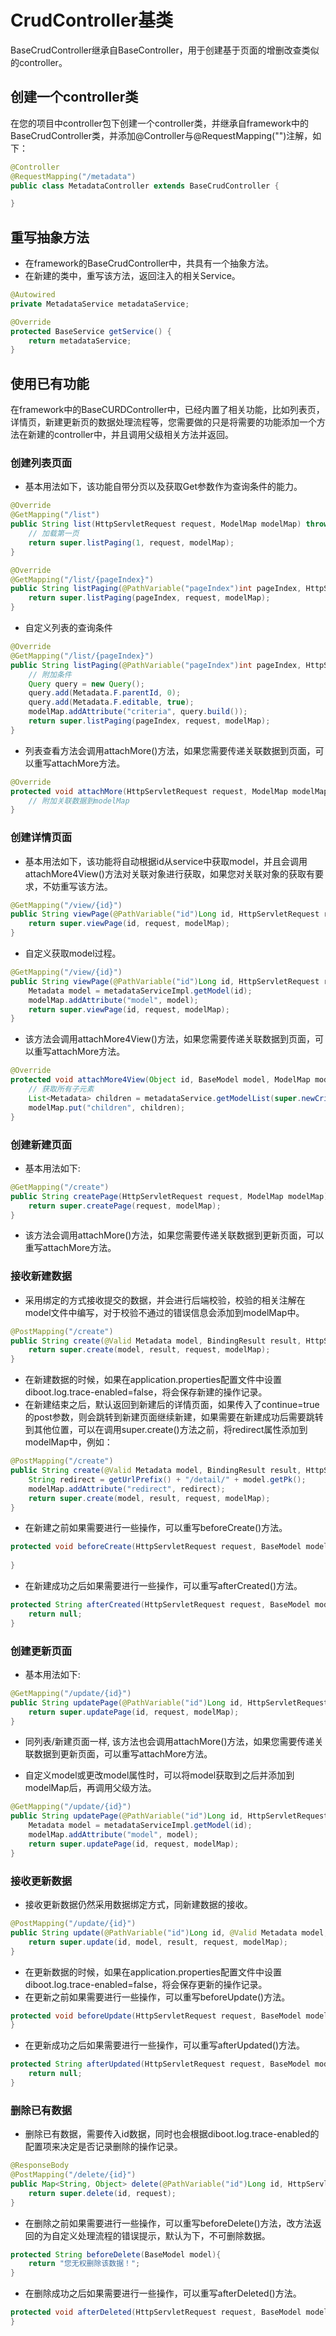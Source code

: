 # CrudController基类
BaseCrudController继承自BaseController，用于创建基于页面的增删改查类似的controller。
## 创建一个controller类
在您的项目中controller包下创建一个controller类，并继承自framework中的BaseCrudController类，并添加@Controller与@RequestMapping("")注解，如下：

```java
@Controller
@RequestMapping("/metadata")
public class MetadataController extends BaseCrudController {

}
```

## 重写抽象方法
* 在framework的BaseCrudController中，共具有一个抽象方法。
* 在新建的类中，重写该方法，返回注入的相关Service。

```java
@Autowired
private MetadataService metadataService;

@Override
protected BaseService getService() {
    return metadataService;
}

```

## 使用已有功能
在framework中的BaseCURDController中，已经内置了相关功能，比如列表页，详情页，新建更新页的数据处理流程等，您需要做的只是将需要的功能添加一个方法在新建的controller中，并且调用父级相关方法并返回。
### 创建列表页面
* 基本用法如下，该功能自带分页以及获取Get参数作为查询条件的能力。

```java
@Override
@GetMapping("/list")
public String list(HttpServletRequest request, ModelMap modelMap) throws Exception {
    // 加载第一页
    return super.listPaging(1, request, modelMap);
}

@Override
@GetMapping("/list/{pageIndex}")
public String listPaging(@PathVariable("pageIndex")int pageIndex, HttpServletRequest request, ModelMap modelMap) throws Exception{
    return super.listPaging(pageIndex, request, modelMap);
}
```

* 自定义列表的查询条件

```java
@Override
@GetMapping("/list/{pageIndex}")
public String listPaging(@PathVariable("pageIndex")int pageIndex, HttpServletRequest request, ModelMap modelMap) throws Exception{
    // 附加条件
    Query query = new Query();
    query.add(Metadata.F.parentId, 0);
    query.add(Metadata.F.editable, true);
    modelMap.addAttribute("criteria", query.build());
    return super.listPaging(pageIndex, request, modelMap);
}
```

* 列表查看方法会调用attachMore()方法，如果您需要传递关联数据到页面，可以重写attachMore方法。
```java
@Override
protected void attachMore(HttpServletRequest request, ModelMap modelMap) throws Exception{
    // 附加关联数据到modelMap
}
```

### 创建详情页面
* 基本用法如下，该功能将自动根据id从service中获取model，并且会调用attachMore4View()方法对关联对象进行获取，如果您对关联对象的获取有要求，不妨重写该方法。

```java
@GetMapping("/view/{id}")
public String viewPage(@PathVariable("id")Long id, HttpServletRequest request, ModelMap modelMap) throws Exception {  
    return super.viewPage(id, request, modelMap);
}
```

* 自定义获取model过程。

```java
@GetMapping("/view/{id}")
public String viewPage(@PathVariable("id")Long id, HttpServletRequest request, ModelMap modelMap) throws Exception {  
    Metadata model = metadataServiceImpl.getModel(id);
    modelMap.addAttribute("model", model);
    return super.viewPage(id, request, modelMap);
}
```

* 该方法会调用attachMore4View()方法，如果您需要传递关联数据到页面，可以重写attachMore方法。
```java
@Override
protected void attachMore4View(Object id, BaseModel model, ModelMap modelMap){
    // 获取所有子元素
    List<Metadata> children = metadataService.getModelList(super.newCriteria(BaseTreeModel.F.parentId, id));
    modelMap.put("children", children);
}
```

### 创建新建页面
* 基本用法如下:

```java
@GetMapping("/create")
public String createPage(HttpServletRequest request, ModelMap modelMap) throws Exception {  
    return super.createPage(request, modelMap);
}
```
* 该方法会调用attachMore()方法，如果您需要传递关联数据到更新页面，可以重写attachMore方法。

### 接收新建数据
* 采用绑定的方式接收提交的数据，并会进行后端校验，校验的相关注解在model文件中编写，对于校验不通过的错误信息会添加到modelMap中。

```java
@PostMapping("/create")
public String create(@Valid Metadata model, BindingResult result, HttpServletRequest request, ModelMap modelMap) throws Exception {
    return super.create(model, result, request, modelMap);
}
```

* 在新建数据的时候，如果在application.properties配置文件中设置diboot.log.trace-enabled=false，将会保存新建的操作记录。
* 在新建结束之后，默认返回到新建后的详情页面，如果传入了continue=true的post参数，则会跳转到新建页面继续新建，如果需要在新建成功后需要跳转到其他位置，可以在调用super.create()方法之前，将redirect属性添加到modelMap中，例如：

```java
@PostMapping("/create")
public String create(@Valid Metadata model, BindingResult result, HttpServletRequest request, ModelMap modelMap) throws Exception {
    String redirect = getUrlPrefix() + "/detail/" + model.getPk();
    modelMap.addAttribute("redirect", redirect);
    return super.create(model, result, request, modelMap);
}
```

* 在新建之前如果需要进行一些操作，可以重写beforeCreate()方法。

```java
protected void beforeCreate(HttpServletRequest request, BaseModel model, ModelMap modelMap) throws Exception{
    
}
```

* 在新建成功之后如果需要进行一些操作，可以重写afterCreated()方法。

```java
protected String afterCreated(HttpServletRequest request, BaseModel model, ModelMap modelMap) throws Exception{
    return null;
}
```

### 创建更新页面
* 基本用法如下:

```java
@GetMapping("/update/{id}")
public String updatePage(@PathVariable("id")Long id, HttpServletRequest request, ModelMap modelMap) throws Exception {  
    return super.updatePage(id, request, modelMap);
}
```
* 同列表/新建页面一样, 该方法也会调用attachMore()方法，如果您需要传递关联数据到更新页面，可以重写attachMore方法。

* 自定义model或更改model属性时，可以将model获取到之后并添加到modelMap后，再调用父级方法。

```java
@GetMapping("/update/{id}")
public String updatePage(@PathVariable("id")Long id, HttpServletRequest request, ModelMap modelMap) throws Exception {  
    Metadata model = metadataServiceImpl.getModel(id);
    modelMap.addAttribute("model", model);
    return super.updatePage(id, request, modelMap);
}
```

### 接收更新数据
* 接收更新数据仍然采用数据绑定方式，同新建数据的接收。

```java
@PostMapping("/update/{id}")
public String update(@PathVariable("id")Long id, @Valid Metadata model, BindingResult result, HttpServletRequest request, ModelMap modelMap) throws Exception{
    return super.update(id, model, result, request, modelMap);
}
```

* 在更新数据的时候，如果在application.properties配置文件中设置diboot.log.trace-enabled=false，将会保存更新的操作记录。
* 在更新之前如果需要进行一些操作，可以重写beforeUpdate()方法。

```java
protected void beforeUpdate(HttpServletRequest request, BaseModel model, ModelMap modelMap) throws Exception{
}
```

* 在更新成功之后如果需要进行一些操作，可以重写afterUpdated()方法。

```java
protected String afterUpdated(HttpServletRequest request, BaseModel model, ModelMap modelMap) throws Exception{
    return null;		
}
```

### 删除已有数据
* 删除已有数据，需要传入id数据，同时也会根据diboot.log.trace-enabled的配置项来决定是否记录删除的操作记录。

```java
@ResponseBody
@PostMapping("/delete/{id}")
public Map<String, Object> delete(@PathVariable("id")Long id, HttpServletRequest request) throws Exception{
    return super.delete(id, request);
}
```

* 在删除之前如果需要进行一些操作，可以重写beforeDelete()方法，改方法返回的为自定义处理流程的错误提示，默认为下，不可删除数据。

```java
protected String beforeDelete(BaseModel model){
    return "您无权删除该数据！";
}
```

* 在删除成功之后如果需要进行一些操作，可以重写afterDeleted()方法。

```java
protected void afterDeleted(HttpServletRequest request, BaseModel model) {
}

```